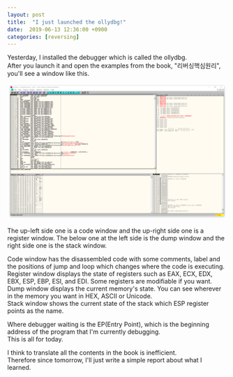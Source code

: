 ```yaml
---
layout: post
title:  "I just launched the ollydbg!"
date:  2019-06-13 12:36:00 +0900
categories: [reversing]
---
```

Yesterday, I installed the debugger which is called the ollydbg.  
After you launch it and open the examples from the book, "리버싱핵심원리", you'll see a window like this.

![ollydbg](../assets/pictures/ollydbg.png)

The up-left side one is a code window and the up-right side one is a register window.
The below one at the left side is the dump window and the right side one is the stack window.


Code window has the disassembled code with some comments, label and the positions of jump and loop which changes where the code is executing.  
Register window displays the state of registers such as EAX, ECX, EDX, EBX, ESP, EBP, ESI, and EDI. Some registers are modifiable if you want.  
Dump window displays the current memory's state. You can see wherever in the memory you want in HEX, ASCII or Unicode.  
Stack window shows the current state of the stack which ESP register points as the name.

Where debugger waiting is the EP(Entry Point), which is the beginning address of the program that I'm currently debugging.  
This is all for today.  


I think to translate all the contents in the book is inefficient.  
Therefore since tomorrow, I'll just write a simple report about what  I learned.
